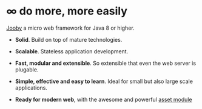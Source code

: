 # &infin; do more, more easily

[Jooby](http://jooby.org) a micro web framework for Java 8 or higher.

* **Solid**. Build on top of mature technologies.

* **Scalable**. Stateless application development.

* **Fast, modular and extensible**. So extensible that even the web server is plugable.

* **Simple, effective and easy to learn**. Ideal for small but also large scale applications.

* **Ready for modern web**, with the awesome and powerful [asset module](https://github.com/jooby-project/jooby/tree/master/jooby-assets)
